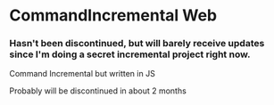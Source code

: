# CommandIncremental Web
### Hasn't been discontinued, but will barely receive updates since I'm doing a secret incremental project right now.
Command Incremental but written in JS

Probably will be discontinued in about 2 months
